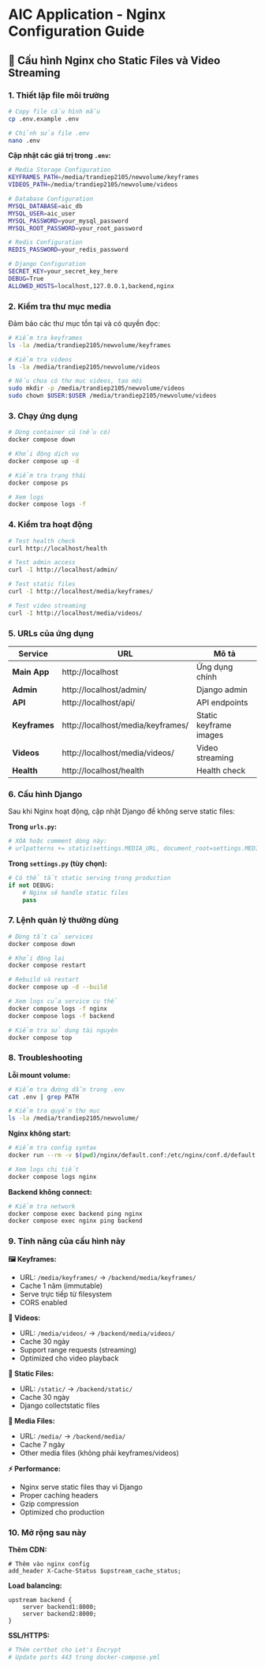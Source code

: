 # AIC Application - Nginx Configuration Guide

## 📁 Cấu hình Nginx cho Static Files và Video Streaming

### 1. Thiết lập file môi trường

```bash
# Copy file cấu hình mẫu
cp .env.example .env

# Chỉnh sửa file .env
nano .env
```

**Cập nhật các giá trị trong `.env`:**
```bash
# Media Storage Configuration
KEYFRAMES_PATH=/media/trandiep2105/newvolume/keyframes
VIDEOS_PATH=/media/trandiep2105/newvolume/videos

# Database Configuration  
MYSQL_DATABASE=aic_db
MYSQL_USER=aic_user
MYSQL_PASSWORD=your_mysql_password
MYSQL_ROOT_PASSWORD=your_root_password

# Redis Configuration
REDIS_PASSWORD=your_redis_password

# Django Configuration
SECRET_KEY=your_secret_key_here
DEBUG=True
ALLOWED_HOSTS=localhost,127.0.0.1,backend,nginx
```

### 2. Kiểm tra thư mục media

Đảm bảo các thư mục tồn tại và có quyền đọc:
```bash
# Kiểm tra keyframes
ls -la /media/trandiep2105/newvolume/keyframes

# Kiểm tra videos  
ls -la /media/trandiep2105/newvolume/videos

# Nếu chưa có thư mục videos, tạo mới
sudo mkdir -p /media/trandiep2105/newvolume/videos
sudo chown $USER:$USER /media/trandiep2105/newvolume/videos
```

### 3. Chạy ứng dụng

```bash
# Dừng container cũ (nếu có)
docker compose down

# Khởi động dịch vụ
docker compose up -d

# Kiểm tra trạng thái
docker compose ps

# Xem logs
docker compose logs -f
```

### 4. Kiểm tra hoạt động

```bash
# Test health check
curl http://localhost/health

# Test admin access  
curl -I http://localhost/admin/

# Test static files
curl -I http://localhost/media/keyframes/

# Test video streaming
curl -I http://localhost/media/videos/
```

### 5. URLs của ứng dụng

| Service | URL | Mô tả |
|---------|-----|-------|
| **Main App** | http://localhost | Ứng dụng chính |
| **Admin** | http://localhost/admin/ | Django admin |
| **API** | http://localhost/api/ | API endpoints |
| **Keyframes** | http://localhost/media/keyframes/ | Static keyframe images |
| **Videos** | http://localhost/media/videos/ | Video streaming |
| **Health** | http://localhost/health | Health check |

### 6. Cấu hình Django

Sau khi Nginx hoạt động, cập nhật Django để không serve static files:

**Trong `urls.py`:**
```python
# XÓA hoặc comment dòng này:
# urlpatterns += static(settings.MEDIA_URL, document_root=settings.MEDIA_ROOT)
```

**Trong `settings.py` (tùy chọn):**
```python
# Có thể tắt static serving trong production
if not DEBUG:
    # Nginx sẽ handle static files
    pass
```

### 7. Lệnh quản lý thường dùng

```bash
# Dừng tất cả services
docker compose down

# Khởi động lại
docker compose restart

# Rebuild và restart
docker compose up -d --build

# Xem logs của service cụ thể
docker compose logs -f nginx
docker compose logs -f backend

# Kiểm tra sử dụng tài nguyên
docker compose top
```

### 8. Troubleshooting

**Lỗi mount volume:**
```bash
# Kiểm tra đường dẫn trong .env
cat .env | grep PATH

# Kiểm tra quyền thư mục
ls -la /media/trandiep2105/newvolume/
```

**Nginx không start:**
```bash
# Kiểm tra config syntax
docker run --rm -v $(pwd)/nginx/default.conf:/etc/nginx/conf.d/default.conf nginx nginx -t

# Xem logs chi tiết
docker compose logs nginx
```

**Backend không connect:**
```bash
# Kiểm tra network
docker compose exec backend ping nginx
docker compose exec nginx ping backend
```

### 9. Tính năng của cấu hình này

**🖼️ Keyframes:**
- URL: `/media/keyframes/` → `/backend/media/keyframes/`
- Cache 1 năm (immutable)
- Serve trực tiếp từ filesystem
- CORS enabled

**🎥 Videos:**
- URL: `/media/videos/` → `/backend/media/videos/`
- Cache 30 ngày
- Support range requests (streaming)
- Optimized cho video playback

**📁 Static Files:**
- URL: `/static/` → `/backend/static/`
- Cache 30 ngày
- Django collectstatic files

**📂 Media Files:**
- URL: `/media/` → `/backend/media/`
- Cache 7 ngày  
- Other media files (không phải keyframes/videos)

**⚡ Performance:**
- Nginx serve static files thay vì Django
- Proper caching headers
- Gzip compression
- Optimized cho production

### 10. Mở rộng sau này

**Thêm CDN:**
```nginx
# Thêm vào nginx config
add_header X-Cache-Status $upstream_cache_status;
```

**Load balancing:**
```nginx
upstream backend {
    server backend1:8000;
    server backend2:8000;
}
```

**SSL/HTTPS:**
```bash
# Thêm certbot cho Let's Encrypt
# Update ports 443 trong docker-compose.yml
```
